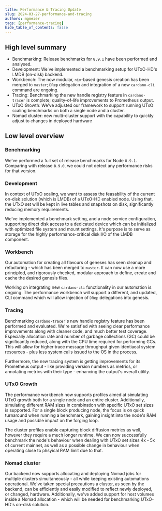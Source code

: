 ```yaml
---
title: Performance & Tracing Update
slug: 2024-03-27-performance-and-tracing
authors: mgmeier
tags: [performance-tracing]
hide_table_of_contents: false
---
```


## High level summary

* Benchmarking: Release benchmarks for `8.9.1` have been performed and analysed.
* Development: We've implemented a benchmarking setup for UTxO-HD's LMDB (on-disk) backend.
* Workbench: The now modular, `nix`-based genesis creation has been merged to `master`; `DRep` delegation and integration of a new `cardano-cli` command are ongoing.
* Tracing: Benchmarking the new handle registry feature in `cardano-tracer` is complete; quality-of-life improvements to Prometheus output.
* UTxO Growth: We've adjusted our framework to support running UTxO scaling benchmarks on both a single node and a cluster.
* Nomad cluster: new multi-cluster support with the capability to quickly adjust to changes in deployed hardware

## Low level overview


### Benchmarking

We've performed a full set of release benchmarks for Node `8.9.1`. Comparing with release `8.9.0`, we could not detect any performance risks for that version. 

### Development

In context of UTxO scaling, we want to assess the feasability of the current on-disk solution (which is LMDB) of a UTxO-HD enabled node. Using that, the UTxO set will be kept 
in live tables and snapshots on disk, significantly reducing memory requirements.  

We've implemented a benchmark setting, and a node service configuration, supporting direct disk access to a dedicated device which can be initialized with optimized
file system and mount settings. It's purpose is to serve as storage for the highly performance-critical disk I/O of the LMDB component.

### Workbench

Our automation for creating all flavours of geneses has seen cleanup and refactoring - which has been merged to `master`. It can now use a more principled, and rigorously checked, modular approach
to define, create and cache the desired genesis files.  

Working on integrating new `cardano-cli` functionality in our automation is ongoing. The performance workbench will support a different, and updated, CLI command which will allow injection of `DRep` delegations into genesis.

### Tracing

Benchmarking `cardano-tracer`'s new handle registry feature has been performed and evaluated. We're satisfied with seeing clear performance improvements along with cleaner code, and much better test coverage.
Especially allocation rate and number of garbage collections (GC) could be significantly reduced, along with the CPU time required for performing GCs. This will allow for higher trace message throughput given
identiacal system resources - plus less system calls issued to the OS in the process.  

Furthermore, the new tracing system is getting improvements for its Prometheus output - like providing version numbers as metrics, or annotating metrics with their type - enhancing the output's overall utility.

### UTxO Growth

The performance workbench now supports profiles aimed at simulating UTxO growth both for a single node and an entire cluster. Additionally, simulating different
RAM sizes in combination with specific UTxO set sizes is supported. For a single block producing node, the focus is on quick turnaround when running
a benchmark, gaining insight into the node's RAM usage and possible impact on the forging loop.  

The cluster profiles enable capturing block diffusion metrics as well, however they require a much longer runtime. We can now successfully benchmark the node's behaviour
when dealing with UTxO set sizes 4x - 5x of current mainnet, as well as a possible change in behaviour when operating close to phsyical RAM limit due to that.

### Nomad cluster

Our backend now supports allocating and deploying Nomad jobs for multiple clusters simultaneously - all while keeping existing automations operational. We've taken special precautions
a cluster, as seen by the backend, can be efficiently and easily modified to reflect newly deployed, or changed, hardware. Additionally, we've added support for host volumes inside a Nomad
allocation - which will be needed for benchmarking UTxO-HD's on-disk solution.


